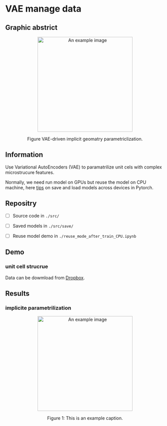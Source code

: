 # VAE manage data
## Graphic abstrict 
<div align="center">
  <img src="https://example.com/image2.jpg" alt="An example image" width="300"/>
  <p>Figure VAE-driven implicit geomatry parametriclization.</p>
</div>

## Information 
Use Variational AutoEncoders (VAE) to paramatrilize  unit cels with complex microstrucure features.

Normally, we need run model on GPUs but reuse the model on CPU machine, here [tips](https://pytorch.org/tutorials/recipes/recipes/save_load_across_devices.html) on save and load models across devices in Pytorch.


## Repositry

- [ ] Source code in `./src/`
- [ ] Saved models in `./src/save/`
- [ ] Reuse model demo in `./reuse_mode_after_train_CPU.ipynb`



## Demo

### unit cell strucrue

Data can be dowmload from [Dropbox](https://www.dropbox.com/scl/fo/xqdwyfjq1lhgu1pv7iqfu/h?rlkey=jlaoermw6k5sj107kzw5bj0fk&dl=0).

## Results 

### implicite parametrilization 

<div align="center">
  <img src="https://example.com/image2.jpg" alt="An example image" width="300"/>
  <p>Figure 1: This is an example caption.</p>
</div>




